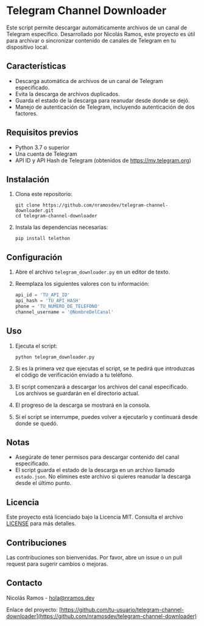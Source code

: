 # Telegram Channel Downloader

Este script permite descargar automáticamente archivos de un canal de Telegram específico. Desarrollado por Nicolás Ramos, este proyecto es útil para archivar o sincronizar contenido de canales de Telegram en tu dispositivo local.

## Características

- Descarga automática de archivos de un canal de Telegram especificado.
- Evita la descarga de archivos duplicados.
- Guarda el estado de la descarga para reanudar desde donde se dejó.
- Manejo de autenticación de Telegram, incluyendo autenticación de dos factores.

## Requisitos previos

- Python 3.7 o superior
- Una cuenta de Telegram
- API ID y API Hash de Telegram (obtenidos de https://my.telegram.org)

## Instalación

1. Clona este repositorio:
   ```
   git clone https://github.com/nramosdev/telegram-channel-downloader.git
   cd telegram-channel-downloader
   ```

2. Instala las dependencias necesarias:
   ```
   pip install telethon
   ```

## Configuración

1. Abre el archivo `telegram_downloader.py` en un editor de texto.

2. Reemplaza los siguientes valores con tu información:
   ```python
   api_id = 'TU_API_ID'
   api_hash = 'TU_API_HASH'
   phone = 'TU_NUMERO_DE_TELEFONO'
   channel_username = '@NombreDelCanal'
   ```

## Uso

1. Ejecuta el script:
   ```
   python telegram_downloader.py
   ```

2. Si es la primera vez que ejecutas el script, se te pedirá que introduzcas el código de verificación enviado a tu teléfono.

3. El script comenzará a descargar los archivos del canal especificado. Los archivos se guardarán en el directorio actual.

4. El progreso de la descarga se mostrará en la consola.

5. Si el script se interrumpe, puedes volver a ejecutarlo y continuará desde donde se quedó.

## Notas

- Asegúrate de tener permisos para descargar contenido del canal especificado.
- El script guarda el estado de la descarga en un archivo llamado `estado.json`. No elimines este archivo si quieres reanudar la descarga desde el último punto.

## Licencia

Este proyecto está licenciado bajo la Licencia MIT. Consulta el archivo [LICENSE](LICENSE) para más detalles.

## Contribuciones

Las contribuciones son bienvenidas. Por favor, abre un issue o un pull request para sugerir cambios o mejoras.

## Contacto

Nicolás Ramos - hola@nramos.dev

Enlace del proyecto: [https://github.com/tu-usuario/telegram-channel-downloader](https://github.com/nramosdev/telegram-channel-downloader)
